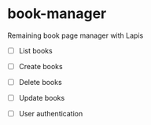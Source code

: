 # book-manager
Remaining book page manager with Lapis

- [ ] List books
- [ ] Create books
- [ ] Delete books
- [ ] Update books

- [ ] User authentication
